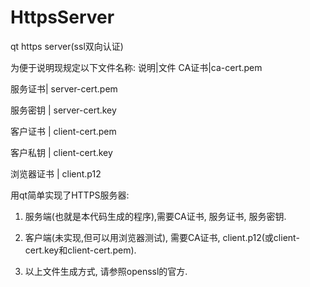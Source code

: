 # HttpsServer
qt https server(ssl双向认证)

为便于说明现规定以下文件名称:
说明|文件
CA证书|ca-cert.pem

服务证书|            server-cert.pem

服务密钥 |           server-cert.key

客户证书  |          client-cert.pem

客户私钥   |         client-cert.key

浏览器证书  |        client.p12


用qt简单实现了HTTPS服务器:
1) 服务端(也就是本代码生成的程序),需要CA证书, 服务证书, 服务密钥.

2) 客户端(未实现,但可以用浏览器测试), 需要CA证书, client.p12(或client-cert.key和client-cert.pem).

3) 以上文件生成方式, 请参照openssl的官方.

